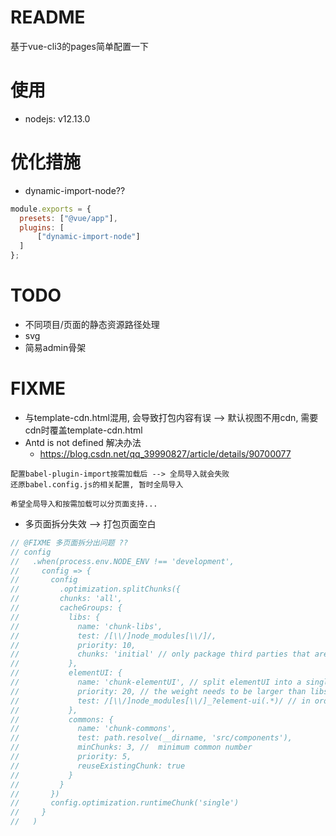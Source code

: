 # README

基于vue-cli3的pages简单配置一下

# 使用

- nodejs: v12.13.0

# 优化措施

- dynamic-import-node??

```js
module.exports = {
  presets: ["@vue/app"],
  plugins: [
      ["dynamic-import-node"]
  ]
};
```

# TODO

- 不同项目/页面的静态资源路径处理
- svg
- 简易admin骨架

# FIXME

- 与template-cdn.html混用, 会导致打包内容有误 --> 默认视图不用cdn, 需要cdn时覆盖template-cdn.html
- Antd is not defined 解决办法
    - https://blog.csdn.net/qq_39990827/article/details/90700077

```
配置babel-plugin-import按需加载后 --> 全局导入就会失败 
还原babel.config.js的相关配置, 暂时全局导入

希望全局导入和按需加载可以分页面支持...
```    
    
- 多页面拆分失效 --> 打包页面空白

```js
// @FIXME 多页面拆分出问题 ??
// config
//   .when(process.env.NODE_ENV !== 'development',
//     config => {
//       config
//         .optimization.splitChunks({
//         chunks: 'all',
//         cacheGroups: {
//           libs: {
//             name: 'chunk-libs',
//             test: /[\\/]node_modules[\\/]/,
//             priority: 10,
//             chunks: 'initial' // only package third parties that are initially dependent
//           },
//           elementUI: {
//             name: 'chunk-elementUI', // split elementUI into a single package
//             priority: 20, // the weight needs to be larger than libs and app or it will be packaged into libs or app
//             test: /[\\/]node_modules[\\/]_?element-ui(.*)/ // in order to adapt to cnpm
//           },
//           commons: {
//             name: 'chunk-commons',
//             test: path.resolve(__dirname, 'src/components'),
//             minChunks: 3, //  minimum common number
//             priority: 5,
//             reuseExistingChunk: true
//           }
//         }
//       })
//       config.optimization.runtimeChunk('single')
//     }
//   )
```




